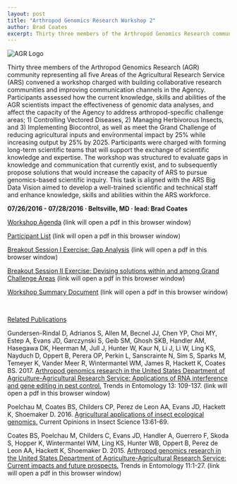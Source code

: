 ```yaml
---
layout: post
title: "Arthropod Genomics Research Workshop 2"
author: Brad Coates
excerpt: Thirty three members of the Arthropod Genomics Research community representing all five Areas of the Agricultural Research Service convened a workshop charged with building collaborative research communities and improving communication channels
---
```

![AGR Logo](/scinet-site/assets/img/working-group/Arthropod-Genomics-Research-WG-400w.png)

Thirty three members of the Arthropod Genomics Research (AGR) community representing all five Areas of the Agricultural Research Service (ARS) convened a workshop charged with building collaborative research communities and improving communication channels in the Agency. Participants assessed how the current knowledge, skills and abilities of the AGR scientists impact the effectiveness of genomic data analyses, and affect the capacity of the Agency to address arthropod-specific challenge areas; 1) Controlling Vectored Diseases, 2) Managing Herbivorous Insects, and 3) Implementing Biocontrol, as well as meet the Grand Challenge of reducing agricultural inputs and environmental impact by 25% while increasing output by 25% by 2025. Participants were charged with forming long-term scientific teams that will support the exchange of scientific knowledge and expertise. The workshop was structured to evaluate gaps in knowledge and communication that currently exist, and to subsequently propose solutions that would increase the capacity of ARS to pursue genomics-based scientific inquiry. This task is aligned with the ARS Big Data Vision aimed to develop a well-trained scientific and technical staff and enhance knowledge, skills and abilities within the ARS workforce.

**07/26/2016 - 07/28/2016   &middot;   Beltsville, MD   &middot;   lead: Brad Coates**


[Workshop Agenda](/scinet-site/assets/pdf/workshops/2016-07-AGRW2-Beltsville/ArthropodGenomicsResearchWorkshop2_Agenda.pdf) (link will open a pdf in this browser window)

[Participant List](/scinet-site/assets/pdf/workshops/2016-07-AGRW2-Beltsville/ArthropodGenomicsResearchWorkshop_Participants.pdf) (link will open a pdf in this browser window)

[Breakout Session I Exercise: Gap Analysis](/scinet-site/assets/pdf/workshops/2016-07-AGRW2-Beltsville/ArthropodGenomicsResearchWorkshop2_BreakoutSessionI.pdf) (link will open a pdf in this browser window)

[Breakout Session II Exercise: Devising solutions within and among Grand Challenge Areas](/scinet-site/assets/pdf/workshops/2016-07-AGRW2-Beltsville/ArthropodGenomicsResearchWorkshop2_BreakoutSessionII.pdf) (link will open a pdf in this browser window)

[Workshop Summary Document](/scinet-site/assets/pdf/workshops/2016-07-AGRW2-Beltsville/ArthropodGenomicsResearchWorkshop2_SummaryDocument.pdf) (link will open a pdf in this browser window)

<br>

<ins>Related Publications</ins>

Gundersen-Rindal D, Adrianos S, Allen M, Becnel JJ, Chen YP, Choi MY, Estep A, Evans JD, Garczynski S, Geib SM, Ghosh SKB, Handler AM, Hasegawa DK, Heerman M, Jull J, Hunter W, Kaur N, Li J, Li W, Ling KS, Nayduch D, Oppert B, Perera OP, Perkin L, Sanscrainte N, Sim S, Sparks M, Temeyer K, Vander Meer R, Wintermantel WM, James R, Hackett K, Coates BS. 2017. [Arthropod genomics research in the United States Department of Agriculture-Agricultural Research Service: Applications of RNA interference and gene editing in pest control.](http://www.researchtrends.net/tia/article_pdf.asp?in=0&vn=13&tid=20&aid=6045) Trends in Entomology 13: 109-137. (link will open a pdf in this browser window)

Poelchau M, Coates BS, Childers CP, Perez de Leon AA, Evans JD, Hackett K, Shoemaker D. 2016. [Agricultural applications of insect ecological genomics.](https://doi.org/10.1016/j.cois.2015.12.002) Current Opinions in Insect Science 13:61-69.

Coates BS, Poelchau M, Childers C, Evans JD, Handler A, Guerrero F, Skoda S, Hopper K, Wintermantel WM, Ling KS, Hunter WB, Oppert B, Perez de Leon AA, Hackett K, Shoemaker D. 2015. [Arthropod genomics research in the United States Department of Agriculture-Agricultural Research Service:  Current impacts and future prospects.](http://www.researchtrends.net/tia/article_pdf.asp?in=0&vn=11&tid=20&aid=5731)  Trends in Entomology 11:1-27. (link will open a pdf in this browser window)
